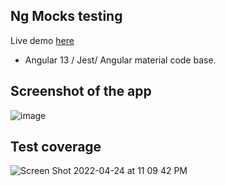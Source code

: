 ## Ng Mocks testing

Live demo [here](https://ng-mocks-testing.vercel.app/)

- Angular 13 / Jest/ Angular material code base.

## Screenshot of the app

![image](https://user-images.githubusercontent.com/5024456/165014046-eae3be5a-83dd-408e-8bca-5dc838607189.png)

## Test coverage

![Screen Shot 2022-04-24 at 11 09 42 PM](https://user-images.githubusercontent.com/5024456/165014447-ef5ad83e-f509-472a-879b-6c0d56401eb1.png)
